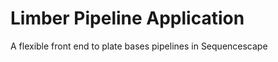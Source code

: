Limber Pipeline Application
=============================

A flexible front end to plate bases pipelines in Sequencescape
